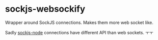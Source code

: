 # sockjs-websockify

Wrapper around SockJS connections. Makes them more web socket like.

Sadly [sockjs-node](https://github.com/sockjs/sockjs-node) connections have
different API than web sockets. ㅜㅜ
